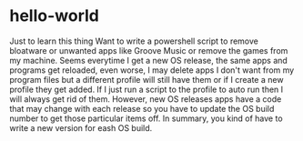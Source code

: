 # hello-world
Just to learn this thing
Want to write a powershell script to remove bloatware or unwanted apps like Groove Music or remove the games from my machine. Seems everytime I get a new OS release, the same apps and programs get reloaded, even worse, I may delete apps I don't want from my program files but a different profile will still have them or if I create a new profile they get added. If I just run a script to the profile to auto run then I will always get rid of them. However, new OS releases apps have a code that may change with each release so you have to update the OS build number to get those particular items off. In summary, you kind of have to write a new version for eash OS build.
